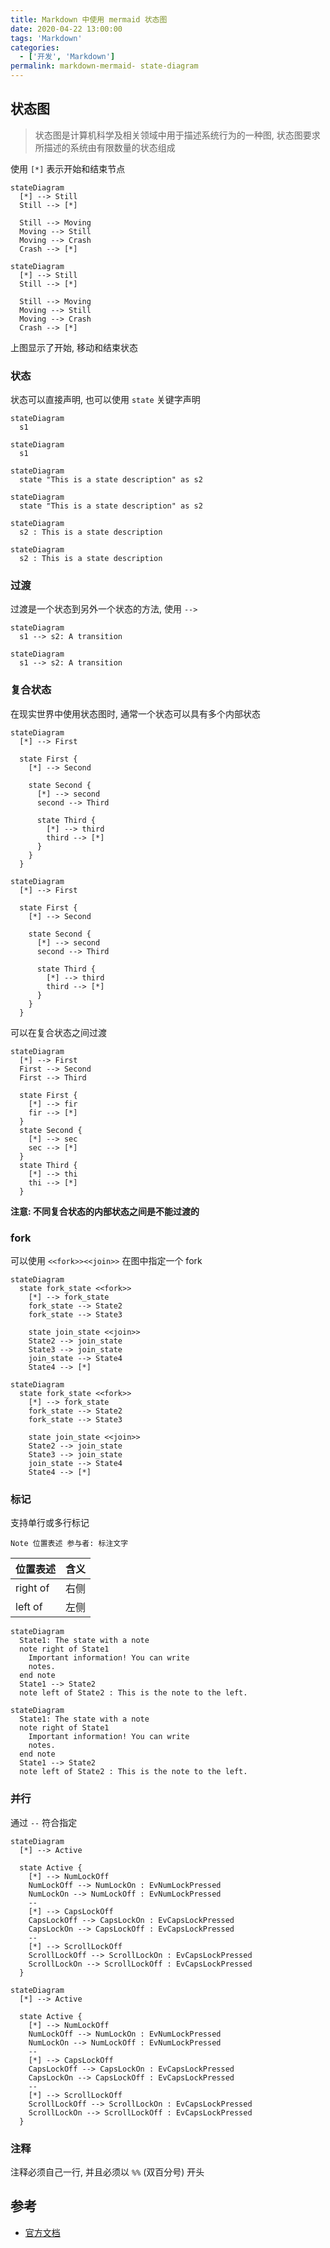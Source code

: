 ```yaml
---
title: Markdown 中使用 mermaid 状态图
date: 2020-04-22 13:00:00
tags: 'Markdown'
categories:
  - ['开发', 'Markdown']
permalink: markdown-mermaid- state-diagram
---
```


## 状态图

> 状态图是计算机科学及相关领域中用于描述系统行为的一种图, 状态图要求所描述的系统由有限数量的状态组成

使用 `[*]` 表示开始和结束节点

```
stateDiagram
  [*] --> Still
  Still --> [*]

  Still --> Moving
  Moving --> Still
  Moving --> Crash
  Crash --> [*]
```

```mermaid
stateDiagram
  [*] --> Still
  Still --> [*]

  Still --> Moving
  Moving --> Still
  Moving --> Crash
  Crash --> [*]
```

上图显示了开始, 移动和结束状态

### 状态

状态可以直接声明, 也可以使用 `state` 关键字声明

```
stateDiagram
  s1
```

```mermaid
stateDiagram
  s1
```

```
stateDiagram
  state "This is a state description" as s2
```

```mermaid
stateDiagram
  state "This is a state description" as s2
```

```
stateDiagram
  s2 : This is a state description
```

```mermaid
stateDiagram
  s2 : This is a state description
```

### 过渡

过渡是一个状态到另外一个状态的方法, 使用 `-->`

```
stateDiagram
  s1 --> s2: A transition
```

```mermaid
stateDiagram
  s1 --> s2: A transition
```

### 复合状态

在现实世界中使用状态图时, 通常一个状态可以具有多个内部状态

```
stateDiagram
  [*] --> First

  state First {
    [*] --> Second

    state Second {
      [*] --> second
      second --> Third

      state Third {
        [*] --> third
        third --> [*]
      }
    }
  }
```

```mermaid
stateDiagram
  [*] --> First

  state First {
    [*] --> Second

    state Second {
      [*] --> second
      second --> Third

      state Third {
        [*] --> third
        third --> [*]
      }
    }
  }
```

可以在复合状态之间过渡

```
stateDiagram
  [*] --> First
  First --> Second
  First --> Third

  state First {
    [*] --> fir
    fir --> [*]
  }
  state Second {
    [*] --> sec
    sec --> [*]
  }
  state Third {
    [*] --> thi
    thi --> [*]
  }
```

**注意: 不同复合状态的内部状态之间是不能过渡的**

### fork

可以使用 `<<fork>><<join>>` 在图中指定一个 fork

```
stateDiagram
  state fork_state <<fork>>
    [*] --> fork_state
    fork_state --> State2
    fork_state --> State3

    state join_state <<join>>
    State2 --> join_state
    State3 --> join_state
    join_state --> State4
    State4 --> [*]
```

```mermaid
stateDiagram
  state fork_state <<fork>>
    [*] --> fork_state
    fork_state --> State2
    fork_state --> State3

    state join_state <<join>>
    State2 --> join_state
    State3 --> join_state
    join_state --> State4
    State4 --> [*]
```

### 标记

支持单行或多行标记

```
Note 位置表述 参与者: 标注文字
```

| 位置表述 | 含义 |
| -- | -- |
| right of | 右侧 |
| left of | 左侧 |

```
stateDiagram
  State1: The state with a note
  note right of State1
    Important information! You can write
    notes.
  end note
  State1 --> State2
  note left of State2 : This is the note to the left.
```

```mermaid
stateDiagram
  State1: The state with a note
  note right of State1
    Important information! You can write
    notes.
  end note
  State1 --> State2
  note left of State2 : This is the note to the left.
```

### 并行

通过 `--` 符合指定

```
stateDiagram
  [*] --> Active

  state Active {
    [*] --> NumLockOff
    NumLockOff --> NumLockOn : EvNumLockPressed
    NumLockOn --> NumLockOff : EvNumLockPressed
    --
    [*] --> CapsLockOff
    CapsLockOff --> CapsLockOn : EvCapsLockPressed
    CapsLockOn --> CapsLockOff : EvCapsLockPressed
    --
    [*] --> ScrollLockOff
    ScrollLockOff --> ScrollLockOn : EvCapsLockPressed
    ScrollLockOn --> ScrollLockOff : EvCapsLockPressed
  }
```

```mermaid
stateDiagram
  [*] --> Active

  state Active {
    [*] --> NumLockOff
    NumLockOff --> NumLockOn : EvNumLockPressed
    NumLockOn --> NumLockOff : EvNumLockPressed
    --
    [*] --> CapsLockOff
    CapsLockOff --> CapsLockOn : EvCapsLockPressed
    CapsLockOn --> CapsLockOff : EvCapsLockPressed
    --
    [*] --> ScrollLockOff
    ScrollLockOff --> ScrollLockOn : EvCapsLockPressed
    ScrollLockOn --> ScrollLockOff : EvCapsLockPressed
  }
```

### 注释

注释必须自己一行, 并且必须以 `%%` (双百分号) 开头

## 参考

- [官方文档](http://mermaid-js.github.io/mermaid/)

